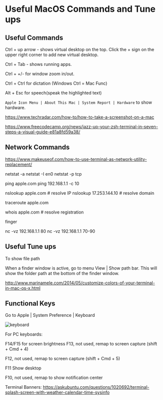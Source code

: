 # Useful MacOS Commands and Tune ups

## Useful Commands

Ctrl + up arrow - shows virtual desktop on the top. Click the + sign on the 
upper right corner to add new virtual desktop.

Ctrl + Tab - shows running apps.

Ctrl + +/- for window zoom in/out.

Ctrl + Ctrl for dictation (Windows Ctrl = Mac Func)

Alt + Esc for speech(speak the highlighted text)

```Apple Icon Menu | About This Mac | System Report | Hardware``` to show hardware.

https://www.techradar.com/how-to/how-to-take-a-screenshot-on-a-mac

https://www.freecodecamp.org/news/jazz-up-your-zsh-terminal-in-seven-steps-a-visual-guide-e81a8fd59a38/

## Network Commands

https://www.makeuseof.com/how-to-use-terminal-as-network-utility-replacement/

netstat -a
netstat -I  en0
netstat -p tcp

ping apple.com
ping 192.168.1.1 -c 10

nslookup apple.com # resolve IP
nslookup 17.253.144.10 # resolve domain

traceroute apple.com

whois apple.com # resolve registration

finger <user>

nc -vz 192.168.1.1 80
nc -vz 192.168.1.1 70-90




## Useful Tune ups

To show file path

When a finder window is active, go to menu View | Show path bar. This will show 
the folder path at the bottom of the finder window.

http://www.marinamele.com/2014/05/customize-colors-of-your-terminal-in-mac-os-x.html

## Functional Keys

Go to Apple | System Preference | Keyboard

![keyboard](keyboard_shortcuts.png)

For PC keyboards:

F14/F15 for screen brightness
F13, not used, remap to screen capture (shift + Cmd + 4)

F12, not used, remap to screen capture (shift + Cmd + 5)

F11 Show desktop

F10, not used, remap to show notification center

Terminal Banners:
https://askubuntu.com/questions/1020692/terminal-splash-screen-with-weather-calendar-time-sysinfo
